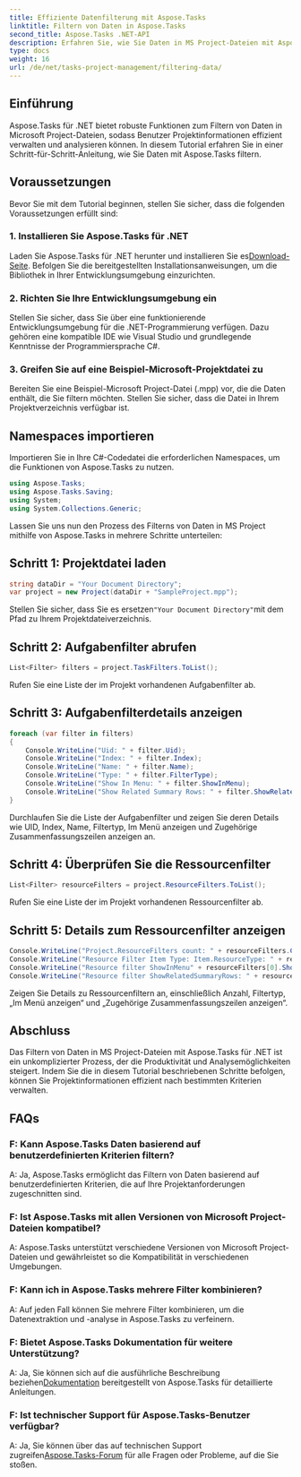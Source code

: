```yaml
---
title: Effiziente Datenfilterung mit Aspose.Tasks
linktitle: Filtern von Daten in Aspose.Tasks
second_title: Aspose.Tasks .NET-API
description: Erfahren Sie, wie Sie Daten in MS Project-Dateien mit Aspose.Tasks für .NET filtern. Steigern Sie mühelos die Produktivität und Analysefunktionen.
type: docs
weight: 16
url: /de/net/tasks-project-management/filtering-data/
---
```

## Einführung
Aspose.Tasks für .NET bietet robuste Funktionen zum Filtern von Daten in Microsoft Project-Dateien, sodass Benutzer Projektinformationen effizient verwalten und analysieren können. In diesem Tutorial erfahren Sie in einer Schritt-für-Schritt-Anleitung, wie Sie Daten mit Aspose.Tasks filtern.
## Voraussetzungen
Bevor Sie mit dem Tutorial beginnen, stellen Sie sicher, dass die folgenden Voraussetzungen erfüllt sind:
### 1. Installieren Sie Aspose.Tasks für .NET
 Laden Sie Aspose.Tasks für .NET herunter und installieren Sie es[Download-Seite](https://releases.aspose.com/tasks/net/). Befolgen Sie die bereitgestellten Installationsanweisungen, um die Bibliothek in Ihrer Entwicklungsumgebung einzurichten.
### 2. Richten Sie Ihre Entwicklungsumgebung ein
Stellen Sie sicher, dass Sie über eine funktionierende Entwicklungsumgebung für die .NET-Programmierung verfügen. Dazu gehören eine kompatible IDE wie Visual Studio und grundlegende Kenntnisse der Programmiersprache C#.
### 3. Greifen Sie auf eine Beispiel-Microsoft-Projektdatei zu
Bereiten Sie eine Beispiel-Microsoft Project-Datei (.mpp) vor, die die Daten enthält, die Sie filtern möchten. Stellen Sie sicher, dass die Datei in Ihrem Projektverzeichnis verfügbar ist.
## Namespaces importieren
Importieren Sie in Ihre C#-Codedatei die erforderlichen Namespaces, um die Funktionen von Aspose.Tasks zu nutzen.

```csharp
using Aspose.Tasks;
using Aspose.Tasks.Saving;
using System;
using System.Collections.Generic;

```
Lassen Sie uns nun den Prozess des Filterns von Daten in MS Project mithilfe von Aspose.Tasks in mehrere Schritte unterteilen:
## Schritt 1: Projektdatei laden
```csharp
string dataDir = "Your Document Directory";
var project = new Project(dataDir + "SampleProject.mpp");
```
 Stellen Sie sicher, dass Sie es ersetzen`"Your Document Directory"`mit dem Pfad zu Ihrem Projektdateiverzeichnis.
## Schritt 2: Aufgabenfilter abrufen
```csharp
List<Filter> filters = project.TaskFilters.ToList();
```
Rufen Sie eine Liste der im Projekt vorhandenen Aufgabenfilter ab.
## Schritt 3: Aufgabenfilterdetails anzeigen
```csharp
foreach (var filter in filters)
{
    Console.WriteLine("Uid: " + filter.Uid);
    Console.WriteLine("Index: " + filter.Index);
    Console.WriteLine("Name: " + filter.Name);
    Console.WriteLine("Type: " + filter.FilterType);
    Console.WriteLine("Show In Menu: " + filter.ShowInMenu);
    Console.WriteLine("Show Related Summary Rows: " + filter.ShowRelatedSummaryRows);
}
```
Durchlaufen Sie die Liste der Aufgabenfilter und zeigen Sie deren Details wie UID, Index, Name, Filtertyp, Im Menü anzeigen und Zugehörige Zusammenfassungszeilen anzeigen an.
## Schritt 4: Überprüfen Sie die Ressourcenfilter
```csharp
List<Filter> resourceFilters = project.ResourceFilters.ToList();
```
Rufen Sie eine Liste der im Projekt vorhandenen Ressourcenfilter ab.
## Schritt 5: Details zum Ressourcenfilter anzeigen
```csharp
Console.WriteLine("Project.ResourceFilters count: " + resourceFilters.Count);
Console.WriteLine("Resource Filter Item Type: Item.ResourceType: " + resourceFilters[0].FilterType);
Console.WriteLine("Resource filter ShowInMenu" + resourceFilters[0].ShowInMenu);
Console.WriteLine("Resource filter ShowRelatedSummaryRows: " + resourceFilters[0].ShowRelatedSummaryRows);
```
Zeigen Sie Details zu Ressourcenfiltern an, einschließlich Anzahl, Filtertyp, „Im Menü anzeigen“ und „Zugehörige Zusammenfassungszeilen anzeigen“.
## Abschluss
Das Filtern von Daten in MS Project-Dateien mit Aspose.Tasks für .NET ist ein unkomplizierter Prozess, der die Produktivität und Analysemöglichkeiten steigert. Indem Sie die in diesem Tutorial beschriebenen Schritte befolgen, können Sie Projektinformationen effizient nach bestimmten Kriterien verwalten.
## FAQs
### F: Kann Aspose.Tasks Daten basierend auf benutzerdefinierten Kriterien filtern?
A: Ja, Aspose.Tasks ermöglicht das Filtern von Daten basierend auf benutzerdefinierten Kriterien, die auf Ihre Projektanforderungen zugeschnitten sind.
### F: Ist Aspose.Tasks mit allen Versionen von Microsoft Project-Dateien kompatibel?
A: Aspose.Tasks unterstützt verschiedene Versionen von Microsoft Project-Dateien und gewährleistet so die Kompatibilität in verschiedenen Umgebungen.
### F: Kann ich in Aspose.Tasks mehrere Filter kombinieren?
A: Auf jeden Fall können Sie mehrere Filter kombinieren, um die Datenextraktion und -analyse in Aspose.Tasks zu verfeinern.
### F: Bietet Aspose.Tasks Dokumentation für weitere Unterstützung?
 A: Ja, Sie können sich auf die ausführliche Beschreibung beziehen[Dokumentation](https://reference.aspose.com/tasks/net/) bereitgestellt von Aspose.Tasks für detaillierte Anleitungen.
### F: Ist technischer Support für Aspose.Tasks-Benutzer verfügbar?
 A: Ja, Sie können über das auf technischen Support zugreifen[Aspose.Tasks-Forum](https://forum.aspose.com/c/tasks/15) für alle Fragen oder Probleme, auf die Sie stoßen.